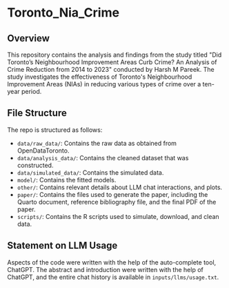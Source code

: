# Toronto_Nia_Crime

## Overview
This repository contains the analysis and findings from the study titled "Did Toronto’s Neighbourhood Improvement Areas Curb Crime? An Analysis of Crime Reduction from 2014 to 2023" conducted by Harsh M Pareek. The study investigates the effectiveness of Toronto's Neighbourhood Improvement Areas (NIAs) in reducing various types of crime over a ten-year period.

## File Structure
The repo is structured as follows:

- `data/raw_data/`: Contains the raw data as obtained from OpenDataToronto.
- `data/analysis_data/`: Contains the cleaned dataset that was constructed.
- `data/simulated_data/`: Contains the simulated data.
- `model/`: Contains the fitted models.
- `other/`: Contains relevant details about LLM chat interactions, and plots.
- `paper/`: Contains the files used to generate the paper, including the Quarto document, reference bibliography file, and the final PDF of the paper.
- `scripts/`: Contains the R scripts used to simulate, download, and clean data.

## Statement on LLM Usage
Aspects of the code were written with the help of the auto-complete tool, ChatGPT. The abstract and introduction were written with the help of ChatGPT, and the entire chat history is available in `inputs/llms/usage.txt`.
